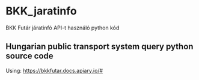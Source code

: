 # BKK_jaratinfo
BKK Futár járatinfó API-t használó python kód
## Hungarian public transport system query python source code
Using: 
https://bkkfutar.docs.apiary.io/#
